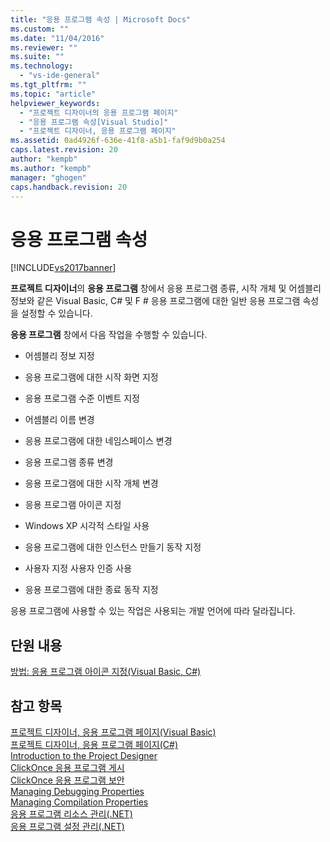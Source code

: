 ```yaml
---
title: "응용 프로그램 속성 | Microsoft Docs"
ms.custom: ""
ms.date: "11/04/2016"
ms.reviewer: ""
ms.suite: ""
ms.technology: 
  - "vs-ide-general"
ms.tgt_pltfrm: ""
ms.topic: "article"
helpviewer_keywords: 
  - "프로젝트 디자이너의 응용 프로그램 페이지"
  - "응용 프로그램 속성[Visual Studio]"
  - "프로젝트 디자이너, 응용 프로그램 페이지"
ms.assetid: 0ad4926f-636e-41f8-a5b1-faf9d9b0a254
caps.latest.revision: 20
author: "kempb"
ms.author: "kempb"
manager: "ghogen"
caps.handback.revision: 20
---
```

# 응용 프로그램 속성
[!INCLUDE[vs2017banner](../code-quality/includes/vs2017banner.md)]

**프로젝트 디자이너**의 **응용 프로그램** 창에서 응용 프로그램 종류, 시작 개체 및 어셈블리 정보와 같은 Visual Basic, C\# 및 F \# 응용 프로그램에 대한 일반 응용 프로그램 속성을 설정할 수 있습니다.  
  
 **응용 프로그램** 창에서 다음 작업을 수행할 수 있습니다.  
  
-   어셈블리 정보 지정  
  
-   응용 프로그램에 대한 시작 화면 지정  
  
-   응용 프로그램 수준 이벤트 지정  
  
-   어셈블리 이름 변경  
  
-   응용 프로그램에 대한 네임스페이스 변경  
  
-   응용 프로그램 종류 변경  
  
-   응용 프로그램에 대한 시작 개체 변경  
  
-   응용 프로그램 아이콘 지정  
  
-   Windows XP 시각적 스타일 사용  
  
-   응용 프로그램에 대한 인스턴스 만들기 동작 지정  
  
-   사용자 지정 사용자 인증 사용  
  
-   응용 프로그램에 대한 종료 동작 지정  
  
 응용 프로그램에 사용할 수 있는 작업은 사용되는 개발 언어에 따라 달라집니다.  
  
## 단원 내용  
 [방법: 응용 프로그램 아이콘 지정\(Visual Basic, C\#\)](../ide/how-to-specify-an-application-icon-visual-basic-csharp.md)  
  
## 참고 항목  
 [프로젝트 디자이너, 응용 프로그램 페이지\(Visual Basic\)](../ide/reference/application-page-project-designer-visual-basic.md)   
 [프로젝트 디자이너, 응용 프로그램 페이지\(C\#\)](../ide/reference/application-page-project-designer-csharp.md)   
 [Introduction to the Project Designer](http://msdn.microsoft.com/ko-kr/898dd854-c98d-430c-ba1b-a913ce3c73d7)   
 [ClickOnce 응용 프로그램 게시](../deployment/publishing-clickonce-applications.md)   
 [ClickOnce 응용 프로그램 보안](../deployment/securing-clickonce-applications.md)   
 [Managing Debugging Properties](http://msdn.microsoft.com/ko-kr/92474d16-e7fe-4fac-9287-6bd6b3a7eb68)   
 [Managing Compilation Properties](http://msdn.microsoft.com/ko-kr/94308881-f10f-4caf-a729-f1028e596a2c)   
 [응용 프로그램 리소스 관리\(.NET\)](../ide/managing-application-resources-dotnet.md)   
 [응용 프로그램 설정 관리\(.NET\)](../ide/managing-application-settings-dotnet.md)